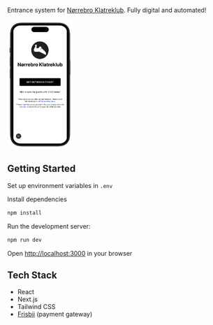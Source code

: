 Entrance system for [Nørrebro Klatreklub](https://nkk.klub-modul.dk/default.aspx). Fully digital and automated!

<img src="./public/mockup.png" width="150" />

## Getting Started

Set up environment variables in `.env`

Install dependencies
```bash
npm install
```

Run the development server:

```bash
npm run dev
```

Open [http://localhost:3000](http://localhost:3000) in your browser

## Tech Stack
- React
- Next.js
- Tailwind CSS
- [Frisbii](https://frisbii.com/) (payment gateway)
